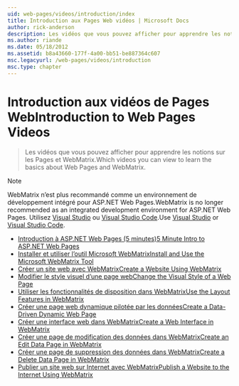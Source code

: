 ```yaml
---
uid: web-pages/videos/introduction/index
title: Introduction aux Pages Web vidéos | Microsoft Docs
author: rick-anderson
description: Les vidéos que vous pouvez afficher pour apprendre les notions sur les Pages et WebMatrix.
ms.author: riande
ms.date: 05/18/2012
ms.assetid: b8a43660-177f-4a00-bb51-be887364c607
msc.legacyurl: /web-pages/videos/introduction
msc.type: chapter
---
```

<a name="introduction-to-web-pages-videos"></a><span data-ttu-id="08ed4-103">Introduction aux vidéos de Pages Web</span><span class="sxs-lookup"><span data-stu-id="08ed4-103">Introduction to Web Pages Videos</span></span>
====================
> <span data-ttu-id="08ed4-104">Les vidéos que vous pouvez afficher pour apprendre les notions sur les Pages et WebMatrix.</span><span class="sxs-lookup"><span data-stu-id="08ed4-104">Which videos you can view to learn the basics about Web Pages and WebMatrix.</span></span>

> [!NOTE] 
> <span data-ttu-id="08ed4-105">WebMatrix n’est plus recommandé comme un environnement de développement intégré pour ASP.NET Web Pages.</span><span class="sxs-lookup"><span data-stu-id="08ed4-105">WebMatrix is no longer recommended as an integrated development environment for ASP.NET Web Pages.</span></span> <span data-ttu-id="08ed4-106">Utilisez [Visual Studio](xref:aspnet/web-pages/overview/getting-started/program-asp-net-web-pages-in-visual-studio) ou [Visual Studio Code](https://code.visualstudio.com/).</span><span class="sxs-lookup"><span data-stu-id="08ed4-106">Use [Visual Studio](xref:aspnet/web-pages/overview/getting-started/program-asp-net-web-pages-in-visual-studio) or [Visual Studio Code](https://code.visualstudio.com/).</span></span>


- [<span data-ttu-id="08ed4-107">Introduction à ASP.NET Web Pages (5 minutes)</span><span class="sxs-lookup"><span data-stu-id="08ed4-107">5 Minute Intro to ASP.NET Web Pages</span></span>](5-minute-introduction-to-aspnet-web-pages.md)
- [<span data-ttu-id="08ed4-108">Installer et utiliser l’outil Microsoft WebMatrix</span><span class="sxs-lookup"><span data-stu-id="08ed4-108">Install and Use the Microsoft WebMatrix Tool</span></span>](install-and-use-the-microsoft-webmatrix-tool.md)
- [<span data-ttu-id="08ed4-109">Créer un site web avec WebMatrix</span><span class="sxs-lookup"><span data-stu-id="08ed4-109">Create a Website Using WebMatrix</span></span>](create-a-website-using-webmatrix.md)
- [<span data-ttu-id="08ed4-110">Modifier le style visuel d’une page web</span><span class="sxs-lookup"><span data-stu-id="08ed4-110">Change the Visual Style of a Web Page</span></span>](change-the-visual-style-of-a-web-page.md)
- [<span data-ttu-id="08ed4-111">Utiliser les fonctionnalités de disposition dans WebMatrix</span><span class="sxs-lookup"><span data-stu-id="08ed4-111">Use the Layout Features in WebMatrix</span></span>](use-the-layout-features-in-webmatrix.md)
- [<span data-ttu-id="08ed4-112">Créer une page web dynamique pilotée par les données</span><span class="sxs-lookup"><span data-stu-id="08ed4-112">Create a Data-Driven Dynamic Web Page</span></span>](create-a-data-driven-dynamic-web-page.md)
- [<span data-ttu-id="08ed4-113">Créer une interface web dans WebMatrix</span><span class="sxs-lookup"><span data-stu-id="08ed4-113">Create a Web Interface in WebMatrix</span></span>](create-a-web-interface-in-webmatrix.md)
- [<span data-ttu-id="08ed4-114">Créer une page de modification des données dans WebMatrix</span><span class="sxs-lookup"><span data-stu-id="08ed4-114">Create an Edit Data Page in WebMatrix</span></span>](create-an-edit-data-page-in-webmatrix.md)
- [<span data-ttu-id="08ed4-115">Créer une page de suppression des données dans WebMatrix</span><span class="sxs-lookup"><span data-stu-id="08ed4-115">Create a Delete Data Page in WebMatrix</span></span>](create-a-delete-data-page-in-webmatrix.md)
- [<span data-ttu-id="08ed4-116">Publier un site web sur Internet avec WebMatrix</span><span class="sxs-lookup"><span data-stu-id="08ed4-116">Publish a Website to the Internet Using WebMatrix</span></span>](publish-a-website-to-the-internet-using-webmatrix.md)
